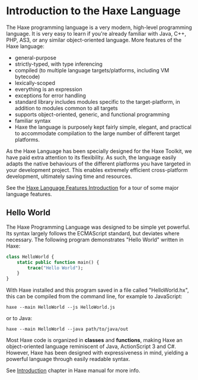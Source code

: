 Introduction to the Haxe Language
=======

The Haxe programming language is a very modern, high-level programming language. It is very easy to learn if you're already familiar with Java, C++, PHP, AS3, or any similar object-oriented language. More features of the Haxe language:

  * general-purpose
  * strictly-typed, with type inferencing
  * compiled (to multiple language targets/platforms, including VM bytecode)
  * lexically-scoped
  * everything is an expression
  * exceptions for error handling
  * standard library includes modules specific to the target-platform, in addition to
    modules common to all targets
  * supports object-oriented, generic, and functional programming
  * familiar syntax
  * Haxe the language is purposely kept fairly simple, elegant, and practical to
    accommodate compilation to the large number of different target platforms.

As the Haxe Language has been specially designed for the Haxe Toolkit, we have paid extra attention to its flexibility. As such, the language easily adapts the native behaviours of the different platforms you have targeted in your development project. This enables extremely efficient cross-platform development, ultimately saving time and resources.

See the [Haxe Language Features Introduction](language-features.html)
for a tour of some major language features.


Hello World
-------

The Haxe Programming Language was designed to be simple yet powerful. Its syntax largely follows the ECMAScript standard, but deviates where necessary. The following program demonstrates "Hello World" written in Haxe:

```haxe
class HelloWorld {
	static public function main() {
		trace("Hello World");
	}
}
```

With Haxe installed and this program saved in a file called "HelloWorld.hx", this can be compiled from the command line, for example to JavaScript:

	haxe --main HelloWorld --js HelloWorld.js

or to Java:

	haxe --main HelloWorld --java path/to/java/out

Most Haxe code is organized in **classes** and **functions**, making Haxe an object-oriented language reminiscent of Java, ActionScript 3 and C#. However, Haxe has been designed with expressiveness in mind, yielding a powerful language through easily readable syntax.

See [Introduction](/manual/introduction-hello-world.html) chapter in Haxe manual for more info.
